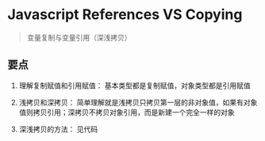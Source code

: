 # Javascript References VS Copying

> 变量复制与变量引用（深浅拷贝）

## 要点

1. 理解复制赋值和引用赋值： 基本类型都是复制赋值，对象类型都是引用赋值

2. 浅拷贝和深拷贝： 简单理解就是浅拷贝只拷贝第一层的非对象值，如果有对象值则拷贝引用；深拷贝不拷贝对象引用，而是新建一个完全一样的对象

3. 深浅拷贝的方法： 见代码
